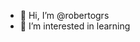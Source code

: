 - 👋 Hi, I’m @robertogrs
- 👀 I’m interested in learning



<!---
robertogrs/robertogrs is a ✨ special ✨ repository because its `README.md` (this file) appears on your GitHub profile.
You can click the Preview link to take a look at your changes.
--->
